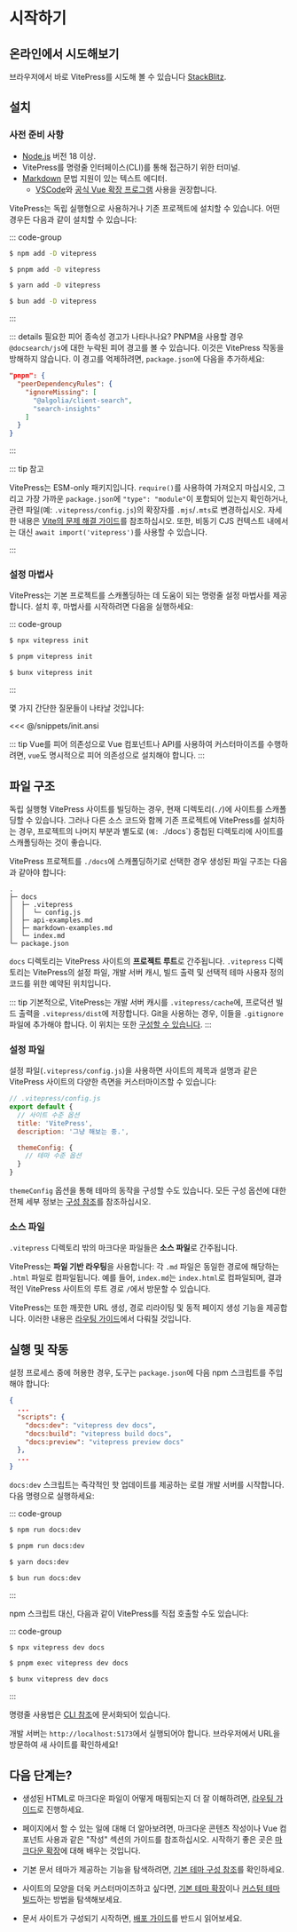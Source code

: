 # 시작하기

## 온라인에서 시도해보기

브라우저에서 바로 VitePress를 시도해 볼 수 있습니다 [StackBlitz](https://vitepress.new).

## 설치

### 사전 준비 사항

- [Node.js](https://nodejs.org/) 버전 18 이상.
- VitePress를 명령줄 인터페이스(CLI)를 통해 접근하기 위한 터미널.
- [Markdown](https://en.wikipedia.org/wiki/Markdown) 문법 지원이 있는 텍스트 에디터.
  - [VSCode](https://code.visualstudio.com/)와 [공식 Vue 확장 프로그램](https://marketplace.visualstudio.com/items?itemName=Vue.volar) 사용을 권장합니다.

VitePress는 독립 실행형으로 사용하거나 기존 프로젝트에 설치할 수 있습니다. 어떤 경우든 다음과 같이 설치할 수 있습니다:

::: code-group

```sh [npm]
$ npm add -D vitepress
```

```sh [pnpm]
$ pnpm add -D vitepress
```

```sh [yarn]
$ yarn add -D vitepress
```

```sh [bun]
$ bun add -D vitepress
```

:::

::: details 필요한 피어 종속성 경고가 나타나나요?
PNPM을 사용할 경우 `@docsearch/js`에 대한 누락된 피어 경고를 볼 수 있습니다. 이것은 VitePress 작동을 방해하지 않습니다. 이 경고를 억제하려면, `package.json`에 다음을 추가하세요:

```json
"pnpm": {
  "peerDependencyRules": {
    "ignoreMissing": [
      "@algolia/client-search",
      "search-insights"
    ]
  }
}
```

:::

::: tip 참고

VitePress는 ESM-only 패키지입니다. `require()`를 사용하여 가져오지 마십시오, 그리고 가장 가까운 `package.json`에 `"type": "module"`이 포함되어 있는지 확인하거나, 관련 파일(예: `.vitepress/config.js`)의 확장자를 `.mjs`/`.mts`로 변경하십시오. 자세한 내용은 [Vite의 문제 해결 가이드](http://vitejs.dev/guide/troubleshooting.html#this-package-is-esm-only)를 참조하십시오. 또한, 비동기 CJS 컨텍스트 내에서는 대신 `await import('vitepress')`를 사용할 수 있습니다.

:::

### 설정 마법사

VitePress는 기본 프로젝트를 스캐폴딩하는 데 도움이 되는 명령줄 설정 마법사를 제공합니다. 설치 후, 마법사를 시작하려면 다음을 실행하세요:

::: code-group

```sh [npm]
$ npx vitepress init
```

```sh [pnpm]
$ pnpm vitepress init
```

```sh [bun]
$ bunx vitepress init
```

:::

몇 가지 간단한 질문들이 나타날 것입니다:

<<< @/snippets/init.ansi

::: tip Vue를 피어 의존성으로
Vue 컴포넌트나 API를 사용하여 커스터마이즈를 수행하려면, `vue`도 명시적으로 피어 의존성으로 설치해야 합니다.
:::

## 파일 구조

독립 실행형 VitePress 사이트를 빌딩하는 경우, 현재 디렉토리(`./`)에 사이트를 스캐폴딩할 수 있습니다. 그러나 다른 소스 코드와 함께 기존 프로젝트에 VitePress를 설치하는 경우, 프로젝트의 나머지 부분과 별도로 (`예: `./docs`) 중첩된 디렉토리에 사이트를 스캐폴딩하는 것이 좋습니다.

VitePress 프로젝트를 `./docs`에 스캐폴딩하기로 선택한 경우 생성된 파일 구조는 다음과 같아야 합니다:

```
.
├─ docs
│  ├─ .vitepress
│  │  └─ config.js
│  ├─ api-examples.md
│  ├─ markdown-examples.md
│  └─ index.md
└─ package.json
```

`docs` 디렉토리는 VitePress 사이트의 **프로젝트 루트**로 간주됩니다. `.vitepress` 디렉토리는 VitePress의 설정 파일, 개발 서버 캐시, 빌드 출력 및 선택적 테마 사용자 정의 코드를 위한 예약된 위치입니다.

::: tip
기본적으로, VitePress는 개발 서버 캐시를 `.vitepress/cache`에, 프로덕션 빌드 출력을 `.vitepress/dist`에 저장합니다. Git을 사용하는 경우, 이들을 `.gitignore` 파일에 추가해야 합니다. 이 위치는 또한 [구성할 수 있습니다](../reference/site-config#outdir).
:::

### 설정 파일

설정 파일(`.vitepress/config.js`)을 사용하면 사이트의 제목과 설명과 같은 VitePress 사이트의 다양한 측면을 커스터마이즈할 수 있습니다:

```js
// .vitepress/config.js
export default {
  // 사이트 수준 옵션
  title: 'VitePress',
  description: '그냥 해보는 중.',

  themeConfig: {
    // 테마 수준 옵션
  }
}
```

`themeConfig` 옵션을 통해 테마의 동작을 구성할 수도 있습니다. 모든 구성 옵션에 대한 전체 세부 정보는 [구성 참조](../reference/site-config)를 참조하십시오.

### 소스 파일

`.vitepress` 디렉토리 밖의 마크다운 파일들은 **소스 파일**로 간주됩니다.

VitePress는 **파일 기반 라우팅**을 사용합니다: 각 `.md` 파일은 동일한 경로에 해당하는 `.html` 파일로 컴파일됩니다. 예를 들어, `index.md`는 `index.html`로 컴파일되며, 결과적인 VitePress 사이트의 루트 경로 `/`에서 방문할 수 있습니다.

VitePress는 또한 깨끗한 URL 생성, 경로 리라이팅 및 동적 페이지 생성 기능을 제공합니다. 이러한 내용은 [라우팅 가이드](./routing)에서 다뤄질 것입니다.

## 실행 및 작동

설정 프로세스 중에 허용한 경우, 도구는 `package.json`에 다음 npm 스크립트를 주입해야 합니다:

```json
{
  ...
  "scripts": {
    "docs:dev": "vitepress dev docs",
    "docs:build": "vitepress build docs",
    "docs:preview": "vitepress preview docs"
  },
  ...
}
```

`docs:dev` 스크립트는 즉각적인 핫 업데이트를 제공하는 로컬 개발 서버를 시작합니다. 다음 명령으로 실행하세요:

::: code-group

```sh [npm]
$ npm run docs:dev
```

```sh [pnpm]
$ pnpm run docs:dev
```

```sh [yarn]
$ yarn docs:dev
```

```sh [bun]
$ bun run docs:dev
```

:::

npm 스크립트 대신, 다음과 같이 VitePress를 직접 호출할 수도 있습니다:

::: code-group

```sh [npm]
$ npx vitepress dev docs
```

```sh [pnpm]
$ pnpm exec vitepress dev docs
```

```sh [bun]
$ bunx vitepress dev docs
```

:::

명령줄 사용법은 [CLI 참조](../reference/cli)에 문서화되어 있습니다.

개발 서버는 `http://localhost:5173`에서 실행되어야 합니다. 브라우저에서 URL을 방문하여 새 사이트를 확인하세요!

## 다음 단계는?

- 생성된 HTML로 마크다운 파일이 어떻게 매핑되는지 더 잘 이해하려면, [라우팅 가이드](./routing)로 진행하세요.

- 페이지에서 할 수 있는 일에 대해 더 알아보려면, 마크다운 콘텐츠 작성이나 Vue 컴포넌트 사용과 같은 "작성" 섹션의 가이드를 참조하십시오. 시작하기 좋은 곳은 [마크다운 확장](./markdown)에 대해 배우는 것입니다.

- 기본 문서 테마가 제공하는 기능을 탐색하려면, [기본 테마 구성 참조](../reference/default-theme-config)를 확인하세요.

- 사이트의 모양을 더욱 커스터마이즈하고 싶다면, [기본 테마 확장](./extending-default-theme)이나 [커스텀 테마 빌드](./custom-theme)하는 방법을 탐색해보세요.

- 문서 사이트가 구성되기 시작하면, [배포 가이드](./deploy)를 반드시 읽어보세요.
